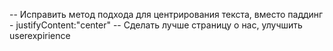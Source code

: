 -- Исправить метод подхода для центрирования текста, вместо паддинг - justifyContent:"center"
-- Сделать лучше страницу о нас, улучшить userexpirience
